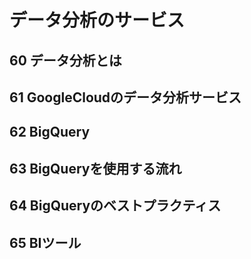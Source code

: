 # データ分析のサービス

## 60 データ分析とは

## 61 GoogleCloudのデータ分析サービス

## 62 BigQuery

## 63 BigQueryを使用する流れ

## 64 BigQueryのベストプラクティス

## 65 BIツール

